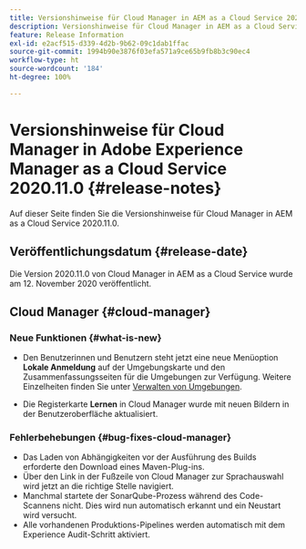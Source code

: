 ```yaml
---
title: Versionshinweise für Cloud Manager in AEM as a Cloud Service 2020.11.0
description: Versionshinweise für Cloud Manager in AEM as a Cloud Service 2020.11.0
feature: Release Information
exl-id: e2acf515-d339-4d2b-9b62-09c1dab1ffac
source-git-commit: 1994b90e3876f03efa571a9ce65b9fb8b3c90ec4
workflow-type: ht
source-wordcount: '184'
ht-degree: 100%

---
```


# Versionshinweise für Cloud Manager in Adobe Experience Manager as a Cloud Service 2020.11.0 {#release-notes}

Auf dieser Seite finden Sie die Versionshinweise für Cloud Manager in AEM as a Cloud Service 2020.11.0.

## Veröffentlichungsdatum {#release-date}

Die Version 2020.11.0 von Cloud Manager in AEM as a Cloud Service wurde am 12. November 2020 veröffentlicht.

## Cloud Manager {#cloud-manager}

### Neue Funktionen {#what-is-new}

* Den Benutzerinnen und Benutzern steht jetzt eine neue Menüoption **Lokale Anmeldung** auf der Umgebungskarte und den Zusammenfassungsseiten für die Umgebungen zur Verfügung.
Weitere Einzelheiten finden Sie unter [Verwalten von Umgebungen](/help/implementing/cloud-manager/manage-environments.md#login-locally).

* Die Registerkarte **Lernen** in Cloud Manager wurde mit neuen Bildern in der Benutzeroberfläche aktualisiert.

### Fehlerbehebungen {#bug-fixes-cloud-manager}

* Das Laden von Abhängigkeiten vor der Ausführung des Builds erforderte den Download eines Maven-Plug-ins.
* Über den Link in der Fußzeile von Cloud Manager zur Sprachauswahl wird jetzt an die richtige Stelle navigiert.
* Manchmal startete der SonarQube-Prozess während des Code-Scannens nicht. Dies wird nun automatisch erkannt und ein Neustart wird versucht.
* Alle vorhandenen Produktions-Pipelines werden automatisch mit dem Experience Audit-Schritt aktiviert.
